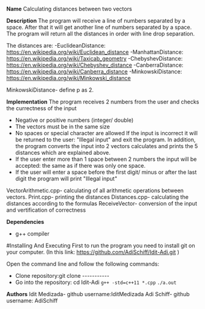 
**Name**
Calculating distances between two vectors

**Description**
The program will receive a line of numbers separated by a space.
After that it will get another line of numbers separated by a space.
The program will return all the distances in order with line drop separation.

The distances are:
-EuclideanDistance: https://en.wikipedia.org/wiki/Euclidean_distance
-ManhattanDistance: https://en.wikipedia.org/wiki/Taxicab_geometry
-ChebyshevDistance: https://en.wikipedia.org/wiki/Chebyshev_distance
-CanberraDistance: https://en.wikipedia.org/wiki/Canberra_distance
-MinkowskiDistance: https://en.wikipedia.org/wiki/Minkowski_distance

MinkowskiDistance- define p as 2.

**Implementation**
The program  receives 2 numbers from the user and checks the currectness of the input
- Negative or positive numbers (integer/ double)
- The vectors must be in the same size
- No spaces or special character are allowed
If the input is incorrect it will be returned to the user: "Illegal input" and exit the program.
In addition, the program converts the input into 2 vectors calculates and prints the 5 distances 
which are explained above.
- If the user enter more than 1 space between 2 numbers the input will be accepted: the same as if there 
was only one space.
- If the  user will enter a space before the first digit/ minus or after the last digit the program will 
print "Illegal input"

VectorArithmetic.cpp- calculating of all arithmetic operations between vectors.
Print.cpp- printing the distances
Distances.cpp- calculating the distances according to the formulas
ReceiveVector- conversion of the input and vertification of correctness


**Dependencies**
- g++ compiler

#Installing And Executing
First to run the program you need to install git on your computer.
(In this link: https://github.com/AdiSchiff/Idit-Adi.git )

Open the command line and follow the following commands:
- Clone repository:git clone -----------
- Go into the repository: cd Idit-Adi
`g++ -std=c++11 *.cpp`
`./a.out`



**Authors**
Idit Medizada- github username:IditMedizada 
Adi Schiff- github username: AdiSchiff
